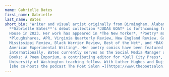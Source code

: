 ```yaml
---
name: Gabrielle Bates
first_name: Gabrielle
last_name: Bates
short_bio: "Writer and visual artist originally from Birmingham, Alabama,
  **Gabrielle Bates**'s debut collection *JUDAS GOAT* is forthcoming from Tin
  House in 2023. Her work has appeared in *The New Yorker*, *Poetry* magazine,
  *Ploughshares, APR, Virginia Quarterly Review, New England Review, Gulf Coast,
  Mississippi Review, Black Warrior Review, Best of the Net*, and *BAX: Best
  American Experimental Writing*. Her poetry comics have been featured
  internationally. Bates currently serves as the Social Media Manager of Open
  Books: A Poem Emporium, a contributing editor for *Bull City Press*, and a
  University of Washington teaching fellow. With Luther Hughes and Dujie Tahat,
  [she co-hosts the podcast The Poet Salon →](https://www.thepoetsalon.com/)"
---
```

